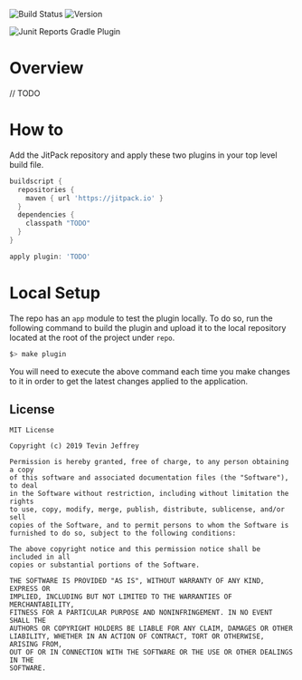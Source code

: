 ![Build Status](https://travis-ci.org/tevjef/gradle-junit-reports.svg?branch=master)
![Version](https://jitpack.io/v/tevjef/gradle-junit-reports.svg)

![Junit Reports Gradle Plugin](art/logo.png)

# Overview

// TODO 

# How to

Add the JitPack repository and apply these two plugins in your top level build file.

```groovy
buildscript {
  repositories {
    maven { url 'https://jitpack.io' }
  }
  dependencies {
    classpath "TODO"
  }
}

apply plugin: 'TODO'
```

# Local Setup

The repo has an `app` module to test the plugin locally. To do so, run the following command to build the plugin and upload it to the local repository located at the root of the project under `repo`.

```bash
$> make plugin
```

You will need to execute the above command each time you make changes to it in order to get the latest changes applied to the application.
 
## License

    MIT License
    
    Copyright (c) 2019 Tevin Jeffrey
    
    Permission is hereby granted, free of charge, to any person obtaining a copy
    of this software and associated documentation files (the "Software"), to deal
    in the Software without restriction, including without limitation the rights
    to use, copy, modify, merge, publish, distribute, sublicense, and/or sell
    copies of the Software, and to permit persons to whom the Software is
    furnished to do so, subject to the following conditions:
    
    The above copyright notice and this permission notice shall be included in all
    copies or substantial portions of the Software.
    
    THE SOFTWARE IS PROVIDED "AS IS", WITHOUT WARRANTY OF ANY KIND, EXPRESS OR
    IMPLIED, INCLUDING BUT NOT LIMITED TO THE WARRANTIES OF MERCHANTABILITY,
    FITNESS FOR A PARTICULAR PURPOSE AND NONINFRINGEMENT. IN NO EVENT SHALL THE
    AUTHORS OR COPYRIGHT HOLDERS BE LIABLE FOR ANY CLAIM, DAMAGES OR OTHER
    LIABILITY, WHETHER IN AN ACTION OF CONTRACT, TORT OR OTHERWISE, ARISING FROM,
    OUT OF OR IN CONNECTION WITH THE SOFTWARE OR THE USE OR OTHER DEALINGS IN THE
    SOFTWARE.
